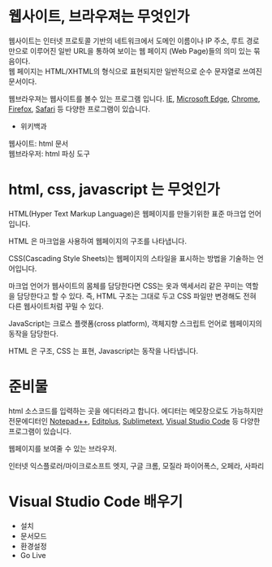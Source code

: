 # 웹사이트, 브라우져는 무엇인가
웹사이트는 인터넷 프로토콜 기반의 네트워크에서 도메인 이름이나 IP 주소, 루트 경로만으로 이루어진 일반 URL을 통하여 보이는 웹 페이지 (Web Page)들의 의미 있는 묶음이다.   
웹 페이지는 HTML/XHTML의 형식으로 표현되지만 일반적으로 순수 문자열로 쓰여진 문서이다. 

웹브라우져는 웹사이트를 볼수 있는 프로그램 입니다. [IE](http://windows.microsoft.com/ko-kr/internet-explorer/download-ie), [Microsoft Edge](https://www.microsoft.com/ko-kr/windows/microsoft-edge), [Chrome](https://www.google.com/chrome/browser/), [Firefox](https://www.mozilla.org/en-US/firefox/new/), [Safari](https://www.apple.com/safari/) 등 다양한 프로그램이 있습니다.

* 위키백과

웹사이트: html 문서    
웹브라우저: html 파싱 도구


# html, css, javascript 는 무엇인가

HTML(Hyper Text Markup Language)은 웹페이지를 만들기위한 표준 마크업 언어입니다.

HTML 은 마크업을 사용하여 웹페이지의 구조를 나타냅니다.


CSS(Cascading Style Sheets)는 웹페이지의 스타일을 표시하는 방법을 기술하는 언어입니다.

마크업 언어가 웹사이트의 몸체를 담당한다면 CSS는 옷과 액세서리 같은 꾸미는 역할을 담당한다고 할 수 있다. 즉, HTML 구조는 그대로 두고 CSS 파일만 변경해도 전혀 다른 웹사이트처럼 꾸밀 수 있다.

JavaScript는 크로스 플랫폼(cross platform), 객체지향 스크립트 언어로 웹페이지의 동작을 담당한다.

HTML 은 구조, CSS 는 표현, Javascript는 동작을 나타냅니다.





# 준비물

html 소스코드를 입력하는 곳을 에디터라고 합니다. 에디터는 메모장으로도 가능하지만 전문에디터인 [Notepad++](https://notepad-plus-plus.org/), [Editplus](https://www.editplus.com), [Sublimetext](https://www.sublimetext.com/), [Visual Studio Code](https://code.visualstudio.com/) 등 다양한 프로그램이 있습니다.


웹페이지를 보여줄 수 있는 브라우저.

인터넷 익스플로러/마이크로소프트 엣지, 구글 크롬, 모질라 파이어폭스, 오페라, 사파리


# Visual Studio Code 배우기

- 설치
- 문서모드
- 환경설정
- Go Live